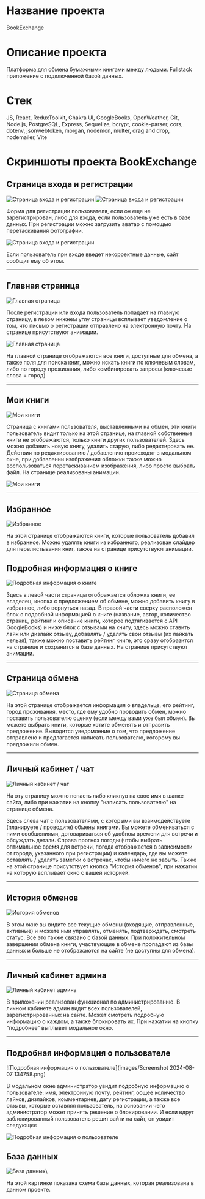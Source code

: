 # Название проекта

BookExchange

# Описание проекта

Платформа для обмена бумажными книгами между людьми. Fullstack приложение с подключенной базой данных.

# Стек

JS, React, ReduxToolkit, Chakra UI, GoogleBooks, OpenWeather, Git, Node.js, PostgreSQL, Express, Sequelize, bcrypt, cookie-parser, cors, dotenv, jsonwebtoken, morgan, nodemon, multer, drag and drop, nodemailer, Vite

# Скриншоты проекта BookExchange

## Страница входа и регистрации

![Страница входа и регистрации](images/Screenshot%202024-08-07%20133201.png)
![Страница входа и регистрации](images/Screenshot%202024-08-07%20133210.png)

Форма для регистрации пользователя, если он еще не зарегистрирован, либо для входа, если пользователь уже есть в базе данных. При регистрации можно загрузить аватар с помощью перетаскивания фотографии.

![Страница входа и регистрации](images/Screenshot%202024-08-07%20133447.png)

Если пользователь при входе введет некорректные данные, сайт сообщит ему об этом.

---

## Главная страница

![Главная страница](./images/Screenshot%202024-08-07%20133254.png)

После регистрации или входа пользователь попадает на главную страницу, в левом нижнем углу страницы всплывает уведомление о том, что письмо о регистрации отправлено на электронную почту. На странице присутствуют анимации.

![Главная страница](./images/Screenshot%202024-08-07%20135250.png)

На главной странице отображаются все книги, доступные для обмена, а также поля для поиска книг, можно искать книги по ключевым словам, либо по городу проживания, либо комбинировать запросы (ключевые слова + город)

---

## Мои книги

![Мои книги](images/Screenshot%202024-08-07%20133521.png)

Страница с книгами пользователя, выставленными на обмен, эти книги пользователь видит только на этой странице, на главной собственные книги не отображаются, только книги других пользователей. Здесь можно добавить новую книгу, удалить старую, либо редактировать ее. Действия по редактированию / добавлению происходят в модальном окне, при добавлении изображения обложки также можно воспользоваться перетаскиванием изображения, либо просто выбрать файл. На странице реализованы анимации.

![Мои книги](images/Screenshot%202024-08-07%20133535.png)

---

## Избранное

![Избранное](images/Screenshot%202024-08-07%20133603.png)

На этой странице отображаются книги, которые пользователь добавил в избранное. Можно удалять книги из избранного, реализован слайдер для перелистывания книг, также на странице присутствуют анимации.


## Подробная информация о книге

![Подробная информация о книге](images/Screenshot%202024-08-07%20133624.png)

Здесь в левой части страницы отображается обложка книги, ее владелец, кнопка с предложением об обмене, можно добавить книгу в избранное, либо вернуться назад. В правой части сверху расположен блок с подробной информацией о книге (название, автор, количество страниц, рейтинг и описание книги, которое подтягивается с API GoogleBooks) и ниже блок с отзывами на книгу, здесь можно ставить лайк или дизлайк отзыву, добавлять / удалять свои отзывы (их лайкать нельзя), также можно поставить рейтинг книге, это сразу отобразится на странице и сохранится в базе данных. На странице присутствуют анимации.

---

## Страница обмена

![Страница обмена](images/Screenshot%202024-08-07%20133638.png)

На этой странице отображается информация о владельце, его рейтинг, город проживания, место, где ему удобно проводить обмен, можно поставить пользователю оценку (если между вами уже был обмен). Вы можете выбрать книги, которые хотите обменять и отправить предложение. Выводится уведомление о том, что предложение отправлено и предлагается написать пользователю, которому вы предложили обмен.

---

## Личный кабинет / чат

![Личный кабинет / чат](images/Screenshot%202024-08-07%20133656.png)

На эту страницу можно попасть либо кликнув на свое имя в шапке сайта, либо при нажатии на кнопку "написать пользователю" на странице обмена. 

Здесь слева чат с пользователями, с которыми вы взаимодействуете (планируете / проводите) обмены книгами. Вы можете обмениваться с ними сообщениями, договариваться об удобном времени для встречи и обсуждать детали. Справа прогноз погоды (чтобы выбрать оптимальное время для встречи, погода отображается в зависимости от города, указанного при регистрации)  и календарь, где вы можете оставлять / удалять заметки о встречах, чтобы ничего не забыть. Также на этой странице присутствует кнопка "История обменов", при нажатии на которую всплывает окно с вашей историей.

---

## История обменов

![История обменов](images/Screenshot%202024-08-07%20133708.png)

В этом окне вы видите все текущие обмены (входящие, отправленные, активные) и можете ими управлять, отменять, подтверждать, смотреть статус. Все это также связано с базой данных. При положительном завершении обмена книги, участвующие в обмене пропадают из базы данных и больше не отображаются на сайте (не доступны для обмена).

---

## Личный кабинет админа

![Личный кабинет админа](images/Screenshot%202024-08-07%20134736.png)

В приложении реализован функционал по администрированию. В личном кабинете админ видит всех пользователей, зарегистрированных на сайте. Может смотреть подробную информацию о каждом, а также блокировать их. При нажатии на кнопку "подробнее" выплывет модальное окно.

---

## Подробная информация о пользователе
![Подробная информация о пользователе](images/Screenshot 2024-08-07 134758.png)

В модальном окне администратор увидит подробную информацию о пользователе: имя, электронную почту, рейтинг, общее количество лайков, дизлайков, комментариев, дату регистрации, а также все отзывы, которые оставлял пользователь, на основании чего администратор может принять решение о блокировании. И если вдруг заблокированный пользователь решит зайти на сайт, он увидит следующее

![Подробная информация о пользователе](images/Screenshot%202024-08-07%20134821.png)

## База данных
![База данных](images/Screenshot%202024-07-17%20155409.png)\

На этой картинке показана схема базы данных, которая реализована в данном проекте.
